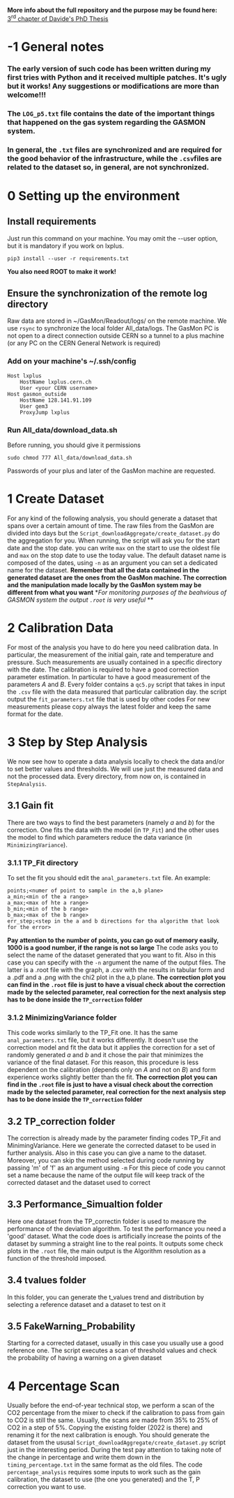 **More info about the full repository and the purpose may be found here:**
[3<sup>rd</sup> chapter of Davide's PhD Thesis](https://cds.cern.ch/record/2803932?ln=en)
# -1 General notes
### The early version of such code has been written during my first tries with Python and it received multiple patches. It's ugly but it works! Any suggestions or modifications are more than welcome!!!

### The `LOG_p5.txt` file contains the date of the important things that happened on the gas system regarding the GASMON system.

### In general, the `.txt` files are synchronized and are required for the good behavior of the infrastructure, while the `.csv`files are related to the dataset so, in general, are not synchronized.
# 0 Setting up the environment

## Install requirements
Just run this command on your machine. You may omit the --user option, but it is mandatory if you work on lxplus.
```
pip3 install --user -r requirements.txt
```
**You also need ROOT to make it work!**

## Ensure the synchronization of the remote log directory
Raw data are stored in ~/GasMon/Readout/logs/ on the remote machine. We use `rsync` to synchronize the local folder All_data/logs.
The GasMon PC is not open to a direct connection outside CERN so a tunnel to a plus machine (or any PC on the CERN General Network is required)
### Add on your machine's ~/.ssh/config
```
Host lxplus
    HostName lxplus.cern.ch
    User <your CERN username>
Host gasmon_outside
    HostName 128.141.91.109
    User gem3
    ProxyJump lxplus
```
### Run All_data/download_data.sh
Before running, you should give it permissions
```
sudo chmod 777 All_data/download_data.sh
```
Passwords of your plus and later of the GasMon machine are requested.


# 1 Create Dataset
For any kind of the following analysis, you should generate a dataset that spans over a certain amount of time. The raw files from the GasMon are divided into days but the ```Script_downloadAggregate/create_dataset.py``` do the aggregation for you.
When running, the script will ask you for the start date and the stop date. you can write `max` on the start to use the oldest file and `max` on the stop date to use the today value.
The default dataset name is composed of the dates, using `-n` as an argument you can set a dedicated name for the dataset.
**Remember that all the data contained in the generated dataset are the ones from the GasMon machine. The correction and the manipulation made locally by the GasMon system may be different from what you want**
**For monitoring purposes of the _beahvious of GASMON system the_ output `.root` is very useful*
**
# 2 Calibration Data
For most of the analysis you have to do here you need calibration data. In particular, the measurement of the initial gain, rate and temperature and pressure. Such measurements are usually contained in a specific directory with the date. The calibration is required to have a good correction parameter estimation. In particular to have a good measurement of the parameters *A* and *B*.
Every folder contains a `qc5.py` script that takes in input the `.csv` file with the data measured that particular calibration day. the script output the `fit_parameters.txt` file that is used by other codes
For new measurements please copy always the latest folder and keep the same format for the date.

# 3 Step by Step Analysis
We now see how to operate a data analysis locally to check the data and/or to set better values and thresholds. We will use just the measured data and not the processed data. Every directory, from now on, is contained in `StepAnalysis`.
## 3.1 Gain fit
There are two ways to find the best parameters (namely *a* and *b*) for the correction. One fits the data with the model (in `TP_Fit`) and the other uses the model to find which parameters reduce the data variance (in `MinimizingVariance`).
### 3.1.1 TP_Fit directory
To set the fit you should edit the `anal_parameters.txt` file. An example:
```
points;<numer of point to sample in the a,b plane>
a_min;<min of the a range>
a_max;<max of hte a range>
b_min;<min of the b range>
b_max;<max of the b range>
err_step;<step in the a and b directions for tha algorithm that look for the error>
```
**Pay attention to the number of points, you can go out of memory easily, 1000 is a good number, if the range is not so large**
The code asks you to select the name of the dataset generated that you want to fit. Also in this case you can specify with the `-n` argument the name of the output files. The latter is a .root file with the graph, a .csv with the results in tabular form and a .pdf and a .png with the chi2 plot in the a,b plane.
**The correction plot you can find in the `.root` file is just to have a visual check about the correction made by the selected parameter, real correction for the next analysis step has to be done inside the `TP_correction` folder**
### 3.1.2 MinimizingVariance folder
This code works similarly to the TP_Fit one. It has the same `anal_parameters.txt` file, but it works differently. It doesn't use the correction model and fit the data but it applies the correction for a set of randomly generated *a* and *b* and it chose the pair that minimizes the variance of the final dataset. For this reason, this procedure is less dependent on the calibration (depends only on *A* and not on *B*) and form experience works slightly better than the fit.
**The correction plot you can find in the `.root` file is just to have a visual check about the correction made by the selected parameter, real correction for the next analysis step has to be done inside the `TP_correction` folder**

## 3.2 TP_correction folder
The correction is already made by the parameter finding codes TP_Fit and MinimingVariance. Here we generate the corrected dataset to be used in further analysis. Also in this case you can give a name to the dataset. Moreover, you can skip the method selected during code running by passing 'm' of 'f' as an argument using `-m`
For this piece of code you cannot set a name because the name of the output file will keep track of the corrected dataset and the dataset used to correct

## 3.3 Performance_Simualtion folder
Here one dataset from the TP_correctin folder is used to measure the performance of the deviation algorithm. To test the performance you need a 'good' dataset. What the code does is artificially increase the points of the dataset by summing a straight line to the real points. It outputs some check plots in the `.root` file, the main output is the Algorithm resolution as a function of the threshold imposed.

## 3.4 tvalues folder
In this folder, you can generate the t_values trend and distribution by selecting a reference dataset and a dataset to test on it

## 3.5 FakeWarning_Probability

Starting for a corrected dataset, usually in this case you usually use a good reference one. The script executes a scan of threshold values and check the probability of having a warning on a given dataset

# 4 Percentage Scan
Usually before the end-of-year technical stop, we perform a scan of the CO2 percentage from the mixer to check if the calibration to pass from gain to CO2 is still the same. Usually, the scans are made from 35% to 25% of CO2 in a step of 5%. Copying the existing folder (2022 is there) and renaming it for the next calibration is enough. You should generate the dataset from the ususal `Script_downloadAggregate/create_dataset.py` script just in the interesting period. During the test pay attention to taking note of the change in percentage and write them down in the `timing_percentage.txt` in the same format as the old files. The code `percentage_analysis` requires some inputs to work such as the gain calibration, the dataset to use (the one you generated) and the T, P correction you want to use.
